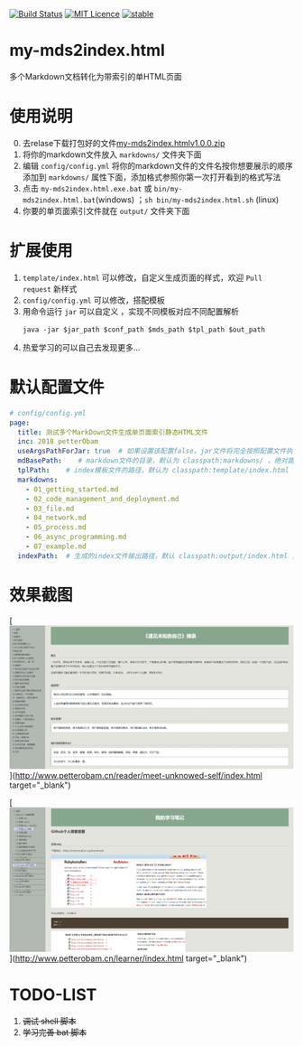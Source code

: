 [![Build Status](https://travis-ci.org/petterobam/my-mds2index.html.svg?branch=master)](https://travis-ci.org/petterobam/my-mds2index.html)
[![MIT Licence](https://badges.frapsoft.com/os/mit/mit.svg?v=103)](https://opensource.org/licenses/mit-license.php)
[![stable](http://badges.github.io/stability-badges/dist/stable.svg)](http://github.com/badges/stability-badges)

# my-mds2index.html

多个Markdown文档转化为带索引的单HTML页面

# 使用说明
0. 去relase下载打包好的文件[my-mds2index.htmlv1.0.0.zip](https://github.com/petterobam/my-mds2index.html/releases/download/v1.0.0/my-mds2index.htmlv1.0.0.zip)
1. 将你的markdown文件放入 `markdowns/` 文件夹下面
2. 编辑 `config/config.yml` 将你的markdown文件的文件名按你想要展示的顺序添加到 `markdowns/` 属性下面，添加格式参照你第一次打开看到的格式写法
3. 点击 `my-mds2index.html.exe.bat` 或 `bin/my-mds2index.html.bat`(windows) ；`sh bin/my-mds2index.html.sh` (linux)
4. 你要的单页面索引文件就在 `output/` 文件夹下面

# 扩展使用
1. `template/index.html` 可以修改，自定义生成页面的样式，欢迎 `Pull request` 新样式
2. `config/config.yml` 可以修改，搭配模板
3. 用命令运行 `jar` 可以自定义 ，实现不同模板对应不同配置解析
    ```shell
    java -jar $jar_path $conf_path $mds_path $tpl_path $out_path
    ```
4. 热爱学习的可以自己去发现更多...

# 默认配置文件

```yml
# config/config.yml
page:
  title: 测试多个MarkDown文件生成单页面索引静态HTML文件
  inc: 2018 petterObam
  useArgsPathForJar: true  # 如果设置该配置false，jar文件将完全按照配置文件执行，此时mdBasePath、tplPath、indexPath必填
  mdBasePath:    # markdown文件的目录，默认为 classpath:markdowns/ ，绝对路径
  tplPath:    # index模板文件的路径，默认为 classpath:template/index.html ，绝对路径
  markdowns:
    - 01_getting_started.md
    - 02_code_management_and_deployment.md
    - 03_file.md
    - 04_network.md
    - 05_process.md
    - 06_async_programming.md
    - 07_example.md
  indexPath:  # 生成的index文件输出路径，默认 classpath:output/index.html ，绝对路径
```

# 效果截图

[![读书笔记示例-遇见未知自己](./docs/example1.png "读书笔记示例-遇见未知自己")](http://www.petterobam.cn/reader/meet-unknowed-self/index.html target="_blank")

[![学习笔记示例](./docs/example2.png "学习笔记示例")](http://www.petterobam.cn/learner/index.html target="_blank")

# TODO-LIST

1. ~~调试 shell 脚本~~
2. ~~学习完善 bat 脚本~~

